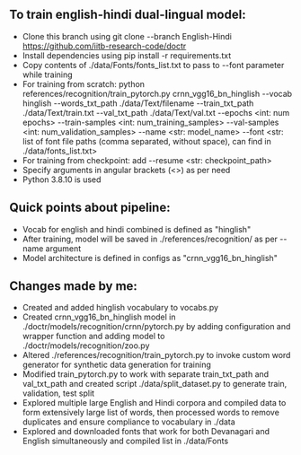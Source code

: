 ## To train english-hindi dual-lingual model:
- Clone this branch using git clone --branch English-Hindi https://github.com/iitb-research-code/doctr
- Install dependencies using pip install -r requirements.txt
- Copy contents of ./data/Fonts/fonts_list.txt to pass to --font parameter while training
- For training from scratch: python references/recognition/train_pytorch.py crnn_vgg16_bn_hinglish --vocab hinglish --words_txt_path ./data/Text/filename --train_txt_path ./data/Text/train.txt --val_txt_path ./data/Text/val.txt --epochs <int: num epochs> --train-samples <int: num_training_samples> --val-samples <int: num_validation_samples> --name <str: model_name> --font <str: list of font file paths (comma separated, without space), can find in ./data/fonts_list.txt>
- For training from checkpoint: add --resume <str: checkpoint_path>
- Specify arguments in angular brackets (<>) as per need
- Python 3.8.10 is used
## Quick points about pipeline:
- Vocab for english and hindi combined is defined as "hinglish"
- After training, model will be saved in ./references/recognition/ as per --name argument
- Model architecture is defined in configs as "crnn_vgg16_bn_hinglish"
## Changes made by me:
- Created and added hinglish vocabulary to vocabs.py
- Created crnn_vgg16_bn_hinglish model in ./doctr/models/recognition/crnn/pytorch.py by adding configuration and wrapper function and adding model to ./doctr/models/recognition/zoo.py
- Altered ./references/recognition/train_pytorch.py to invoke custom word generator for synthetic data generation for training
- Modified train_pytorch.py to work with separate train_txt_path and val_txt_path and created script ./data/split_dataset.py to generate train, validation, test split
- Explored multiple large English and Hindi corpora and compiled data to form extensively large list of words, then processed words to remove duplicates and ensure compliance to vocabulary in ./data
- Explored and downloaded fonts that work for both Devanagari and English simultaneously and compiled list in ./data/Fonts
